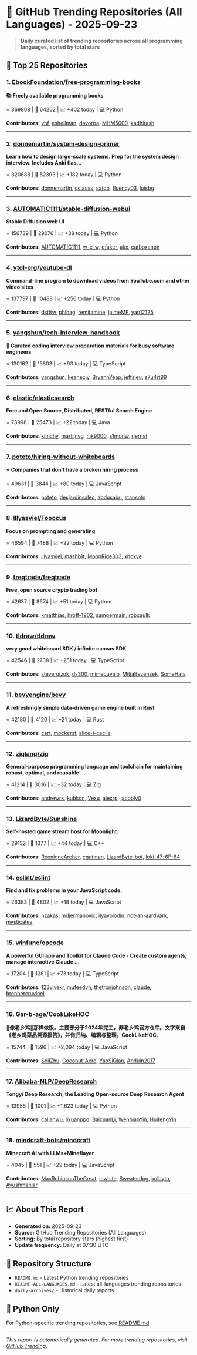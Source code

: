 # 🌟 GitHub Trending Repositories (All Languages) - 2025-09-23

> **Daily curated list of trending repositories across all programming languages, sorted by total stars**

## 🚀 Top 25 Repositories

### 1. [EbookFoundation/free-programming-books](https://github.com/EbookFoundation/free-programming-books)

**📚 Freely available programming books**

⭐ 369808 | 🍴 64262 | 📈 +402 today | 💻 Python

**Contributors:** [vhf](https://github.com/vhf), [eshellman](https://github.com/eshellman), [davorpa](https://github.com/davorpa), [MHM5000](https://github.com/MHM5000), [kadhirash](https://github.com/kadhirash)

---

### 2. [donnemartin/system-design-primer](https://github.com/donnemartin/system-design-primer)

**Learn how to design large-scale systems. Prep for the system design interview. Includes Anki flas...**

⭐ 320688 | 🍴 52393 | 📈 +182 today | 💻 Python

**Contributors:** [donnemartin](https://github.com/donnemartin), [cclauss](https://github.com/cclauss), [satob](https://github.com/satob), [fluency03](https://github.com/fluency03), [luisbg](https://github.com/luisbg)

---

### 3. [AUTOMATIC1111/stable-diffusion-webui](https://github.com/AUTOMATIC1111/stable-diffusion-webui)

**Stable Diffusion web UI**

⭐ 156739 | 🍴 29076 | 📈 +38 today | 💻 Python

**Contributors:** [AUTOMATIC1111](https://github.com/AUTOMATIC1111), [w-e-w](https://github.com/w-e-w), [dfaker](https://github.com/dfaker), [akx](https://github.com/akx), [catboxanon](https://github.com/catboxanon)

---

### 4. [ytdl-org/youtube-dl](https://github.com/ytdl-org/youtube-dl)

**Command-line program to download videos from YouTube.com and other video sites**

⭐ 137797 | 🍴 10488 | 📈 +256 today | 💻 Python

**Contributors:** [dstftw](https://github.com/dstftw), [phihag](https://github.com/phihag), [remitamine](https://github.com/remitamine), [jaimeMF](https://github.com/jaimeMF), [yan12125](https://github.com/yan12125)

---

### 5. [yangshun/tech-interview-handbook](https://github.com/yangshun/tech-interview-handbook)

**💯 Curated coding interview preparation materials for busy software engineers**

⭐ 130162 | 🍴 15803 | 📈 +93 today | 💻 TypeScript

**Contributors:** [yangshun](https://github.com/yangshun), [keanecjy](https://github.com/keanecjy), [BryannYeap](https://github.com/BryannYeap), [jeffsieu](https://github.com/jeffsieu), [s7u4rt99](https://github.com/s7u4rt99)

---

### 6. [elastic/elasticsearch](https://github.com/elastic/elasticsearch)

**Free and Open Source, Distributed, RESTful Search Engine**

⭐ 73998 | 🍴 25473 | 📈 +22 today | 💻 Java

**Contributors:** [kimchy](https://github.com/kimchy), [martijnvg](https://github.com/martijnvg), [nik9000](https://github.com/nik9000), [s1monw](https://github.com/s1monw), [rjernst](https://github.com/rjernst)

---

### 7. [poteto/hiring-without-whiteboards](https://github.com/poteto/hiring-without-whiteboards)

**⭐️ Companies that don't have a broken hiring process**

⭐ 49631 | 🍴 3844 | 📈 +80 today | 💻 JavaScript

**Contributors:** [poteto](https://github.com/poteto), [desjardinsalec](https://github.com/desjardinsalec), [abdusabri](https://github.com/abdusabri), [stansotn](https://github.com/stansotn)

---

### 8. [lllyasviel/Fooocus](https://github.com/lllyasviel/Fooocus)

**Focus on prompting and generating**

⭐ 46594 | 🍴 7488 | 📈 +22 today | 💻 Python

**Contributors:** [lllyasviel](https://github.com/lllyasviel), [mashb1t](https://github.com/mashb1t), [MoonRide303](https://github.com/MoonRide303), [xhoxye](https://github.com/xhoxye)

---

### 9. [freqtrade/freqtrade](https://github.com/freqtrade/freqtrade)

**Free, open source crypto trading bot**

⭐ 42637 | 🍴 8674 | 📈 +51 today | 💻 Python

**Contributors:** [xmatthias](https://github.com/xmatthias), [hroff-1902](https://github.com/hroff-1902), [samgermain](https://github.com/samgermain), [robcaulk](https://github.com/robcaulk)

---

### 10. [tldraw/tldraw](https://github.com/tldraw/tldraw)

**very good whiteboard SDK / infinite canvas SDK**

⭐ 42546 | 🍴 2738 | 📈 +251 today | 💻 TypeScript

**Contributors:** [steveruizok](https://github.com/steveruizok), [ds300](https://github.com/ds300), [mimecuvalo](https://github.com/mimecuvalo), [MitjaBezensek](https://github.com/MitjaBezensek), [SomeHats](https://github.com/SomeHats)

---

### 11. [bevyengine/bevy](https://github.com/bevyengine/bevy)

**A refreshingly simple data-driven game engine built in Rust**

⭐ 42180 | 🍴 4120 | 📈 +21 today | 💻 Rust

**Contributors:** [cart](https://github.com/cart), [mockersf](https://github.com/mockersf), [alice-i-cecile](https://github.com/alice-i-cecile)

---

### 12. [ziglang/zig](https://github.com/ziglang/zig)

**General-purpose programming language and toolchain for maintaining robust, optimal, and reusable ...**

⭐ 41214 | 🍴 3016 | 📈 +32 today | 💻 Zig

**Contributors:** [andrewrk](https://github.com/andrewrk), [kubkon](https://github.com/kubkon), [Vexu](https://github.com/Vexu), [alexrp](https://github.com/alexrp), [jacobly0](https://github.com/jacobly0)

---

### 13. [LizardByte/Sunshine](https://github.com/LizardByte/Sunshine)

**Self-hosted game stream host for Moonlight.**

⭐ 29152 | 🍴 1377 | 📈 +44 today | 💻 C++

**Contributors:** [ReenigneArcher](https://github.com/ReenigneArcher), [cgutman](https://github.com/cgutman), [LizardByte-bot](https://github.com/LizardByte-bot), [loki-47-6F-64](https://github.com/loki-47-6F-64)

---

### 14. [eslint/eslint](https://github.com/eslint/eslint)

**Find and fix problems in your JavaScript code.**

⭐ 26383 | 🍴 4802 | 📈 +18 today | 💻 JavaScript

**Contributors:** [nzakas](https://github.com/nzakas), [mdjermanovic](https://github.com/mdjermanovic), [ilyavolodin](https://github.com/ilyavolodin), [not-an-aardvark](https://github.com/not-an-aardvark), [mysticatea](https://github.com/mysticatea)

---

### 15. [winfunc/opcode](https://github.com/winfunc/opcode)

**A powerful GUI app and Toolkit for Claude Code - Create custom agents, manage interactive Claude ...**

⭐ 17204 | 🍴 1281 | 📈 +73 today | 💻 TypeScript

**Contributors:** [123vivekr](https://github.com/123vivekr), [mufeedvh](https://github.com/mufeedvh), [thetronjohnson](https://github.com/thetronjohnson), [claude](https://github.com/claude), [brennercruvinel](https://github.com/brennercruvinel)

---

### 16. [Gar-b-age/CookLikeHOC](https://github.com/Gar-b-age/CookLikeHOC)

**🥢像老乡鸡🐔那样做饭。主要部分于2024年完工，非老乡鸡官方仓库。文字来自《老乡鸡菜品溯源报告》，并做归纳、编辑与整理。CookLikeHOC.**

⭐ 15744 | 🍴 1596 | 📈 +2,094 today | 💻 JavaScript

**Contributors:** [SoilZhu](https://github.com/SoilZhu), [Coconut-Aero](https://github.com/Coconut-Aero), [YaoSiQian](https://github.com/YaoSiQian), [Anduin2017](https://github.com/Anduin2017)

---

### 17. [Alibaba-NLP/DeepResearch](https://github.com/Alibaba-NLP/DeepResearch)

**Tongyi Deep Research, the Leading Open-source Deep Research Agent**

⭐ 13958 | 🍴 1001 | 📈 +1,623 today | 💻 Python

**Contributors:** [callanwu](https://github.com/callanwu), [likuanppd](https://github.com/likuanppd), [BaixuanLi](https://github.com/BaixuanLi), [WenbiaoYin](https://github.com/WenbiaoYin), [HuifengYin](https://github.com/HuifengYin)

---

### 18. [mindcraft-bots/mindcraft](https://github.com/mindcraft-bots/mindcraft)

**Minecraft AI with LLMs+Mineflayer**

⭐ 4045 | 🍴 551 | 📈 +29 today | 💻 JavaScript

**Contributors:** [MaxRobinsonTheGreat](https://github.com/MaxRobinsonTheGreat), [icwhite](https://github.com/icwhite), [Sweaterdog](https://github.com/Sweaterdog), [kolbytn](https://github.com/kolbytn), [Ayushmaniar](https://github.com/Ayushmaniar)

---


## 📈 About This Report

- **Generated on:** 2025-09-23
- **Source:** GitHub Trending Repositories (All Languages)
- **Sorting:** By total repository stars (highest first)
- **Update frequency:** Daily at 07:30 UTC

## 🔗 Repository Structure

- `README.md` - Latest Python trending repositories
- `README-ALL-LANGUAGES.md` - Latest all-languages trending repositories
- `daily-archives/` - Historical daily reports

## 🐍 Python Only

For Python-specific trending repositories, see [README.md](./README.md)

---

*This report is automatically generated. For more trending repositories, visit [GitHub Trending](https://github.com/trending).*
